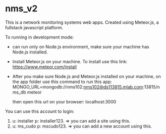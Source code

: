 # nms_v2
This is a network monitoring systems web apps. Created using Meteor.js, a fullstack javascript platform.

To running in development mode:
- can run only on Node.js environment, make sure your machine has Node.js installed.
- Install Meteor.js on your machine. To install use this link: https://www.meteor.com/install 
- After you make sure Node.js and Meteor.js installed on your machine, on the app folder use this command to run this app:
  MONGO_URL=mongodb://nms102:nms102@ds113815.mlab.com:13815/nms_db meteor
  
  then open this url on your browser: localhost:3000

You can use this account to login:
1. u: installer p: installer123. => you can add a site using this.
2. u: ms_cudo p: mscudo123. => you can add a new account using this.
